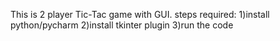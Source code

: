 This is 2 player Tic-Tac game with GUI.
steps required:
1)install python/pycharm
2)install tkinter plugin
3)run the code


